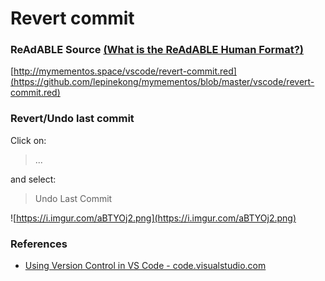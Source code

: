 
# Revert commit


### ReAdABLE Source [(What is the ReAdABLE Human Format?)](http://readablehumanformat.com)

[http://mymementos.space/vscode/revert-commit.red](https://github.com/lepinekong/mymementos/blob/master/vscode/revert-commit.red)


### Revert/Undo last commit

Click on:
>...

and select:
>Undo Last Commit

![https://i.imgur.com/aBTYOj2.png](https://i.imgur.com/aBTYOj2.png)
                    

### References

- [Using Version Control in VS Code - code.visualstudio.com](https://code.visualstudio.com/docs/editor/versioncontrol)
                        
